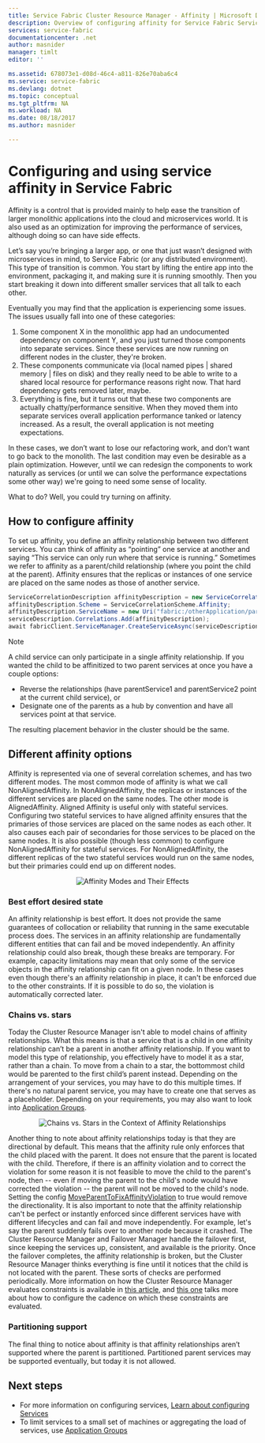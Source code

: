 ```yaml
---
title: Service Fabric Cluster Resource Manager - Affinity | Microsoft Docs
description: Overview of configuring affinity for Service Fabric Services
services: service-fabric
documentationcenter: .net
author: masnider
manager: timlt
editor: ''

ms.assetid: 678073e1-d08d-46c4-a811-826e70aba6c4
ms.service: service-fabric
ms.devlang: dotnet
ms.topic: conceptual
ms.tgt_pltfrm: NA
ms.workload: NA
ms.date: 08/18/2017
ms.author: masnider

---
```

# Configuring and using service affinity in Service Fabric
Affinity is a control that is provided mainly to help ease the transition of larger monolithic applications into the cloud and microservices world. It is also used as an optimization for improving the performance of services, although doing so can have side effects.

Let’s say you’re bringing a larger app, or one that just wasn’t designed with microservices in mind, to Service Fabric (or any distributed environment). This type of transition is common. You start by lifting the entire app into the environment, packaging it, and making sure it is running smoothly. Then you start breaking it down into different smaller services that all talk to each other.

Eventually you may find that the application is experiencing some issues. The issues usually fall into one of these categories:

1. Some component X in the monolithic app had an undocumented dependency on component Y, and you just turned those components into separate services. Since these services are now running on different nodes in the cluster, they're broken.
2. These components communicate via (local named pipes | shared memory | files on disk) and they really need to be able to write to a shared local resource for performance reasons right now. That hard dependency gets removed later, maybe.
3. Everything is fine, but it turns out that these two components are actually chatty/performance sensitive. When they moved them into separate services overall application performance tanked or latency increased. As a result, the overall application is not meeting expectations.

In these cases, we don’t want to lose our refactoring work, and don’t want to go back to the monolith. The last condition may even be desirable as a plain optimization. However, until we can redesign the components to work naturally as services (or until we can solve the performance expectations some other way) we're going to need some sense of locality.

What to do? Well, you could try turning on affinity.

## How to configure affinity
To set up affinity, you define an affinity relationship between two different services. You can think of affinity as “pointing” one service at another and saying “This service can only run where that service is running.” Sometimes we refer to affinity as a parent/child relationship (where you point the child at the parent). Affinity ensures that the replicas or instances of one service are placed on the same nodes as those of another service.

```csharp
ServiceCorrelationDescription affinityDescription = new ServiceCorrelationDescription();
affinityDescription.Scheme = ServiceCorrelationScheme.Affinity;
affinityDescription.ServiceName = new Uri("fabric:/otherApplication/parentService");
serviceDescription.Correlations.Add(affinityDescription);
await fabricClient.ServiceManager.CreateServiceAsync(serviceDescription);
```

> [!NOTE]
> A child service can only participate in a single affinity relationship. If you wanted the child to be affinitized to two parent services at once you have a couple options:
> - Reverse the relationships (have parentService1 and parentService2 point at the current child service), or
> - Designate one of the parents as a hub by convention and have all services point at that service. 
>
> The resulting placement behavior in the cluster should be the same.
>

## Different affinity options
Affinity is represented via one of several correlation schemes, and has two different modes. The most common mode of affinity is what we call NonAlignedAffinity. In NonAlignedAffinity, the replicas or instances of the different services are placed on the same nodes. The other mode is AlignedAffinity. Aligned Affinity is useful only with stateful services. Configuring two stateful services to have aligned affinity ensures that the primaries of those services are placed on the same nodes as each other. It also causes each pair of secondaries for those services to be placed on the same nodes. It is also possible (though less common) to configure NonAlignedAffinity for stateful services. For NonAlignedAffinity, the different replicas of the two stateful services would run on the same nodes, but their primaries could end up on different nodes.

<center>

![Affinity Modes and Their Effects][Image1]
</center>

### Best effort desired state
An affinity relationship is best effort. It does not provide the same guarantees of collocation or reliability that running in the same executable process does. The services in an affinity relationship are fundamentally different entities that can fail and be moved independently. An affinity relationship could also break, though these breaks are temporary. For example, capacity limitations may mean that only some of the service objects in the affinity relationship can fit on a given node. In these cases even though there's an affinity relationship in place, it can't be enforced due to the other constraints. If it is possible to do so, the violation is automatically corrected later.

### Chains vs. stars
Today the Cluster Resource Manager isn't able to model chains of affinity relationships. What this means is that a service that is a child in one affinity relationship can’t be a parent in another affinity relationship. If you want to model this type of relationship, you effectively have to model it as a star, rather than a chain. To move from a chain to a star, the bottommost child would be parented to the first child’s parent instead. Depending on the arrangement of your services, you may have to do this multiple times. If there's no natural parent service, you may have to create one that serves as a placeholder. Depending on your requirements, you may also want to look into [Application Groups](service-fabric-cluster-resource-manager-application-groups.md).

<center>

![Chains vs. Stars in the Context of Affinity Relationships][Image2]
</center>

Another thing to note about affinity relationships today is that they are directional by default. This means that the affinity rule only enforces that the child placed with the parent. It does not ensure that the parent is located with the child. Therefore, if there is an affinity violation and to correct the violation for some reason it is not feasible to move the child to the parent's node, then -- even if moving the parent to the child's node would have corrected the violation -- the parent will not be moved to the child's node. Setting the config [MoveParentToFixAffinityViolation](service-fabric-cluster-fabric-settings.md) to true would remove the directionality. It is also important to note that the affinity relationship can't be perfect or instantly enforced since different services have with different lifecycles and can fail and move independently. For example, let's say the parent suddenly fails over to another node because it crashed. The Cluster Resource Manager and Failover Manager handle the failover first, since keeping the services up, consistent, and available is the priority. Once the failover completes, the affinity relationship is broken, but the Cluster Resource Manager thinks everything is fine until it notices that the child is not located with the parent. These sorts of checks are performed periodically. More information on how the Cluster Resource Manager evaluates constraints is available in [this article](service-fabric-cluster-resource-manager-management-integration.md#constraint-types), and [this one](service-fabric-cluster-resource-manager-balancing.md) talks more about how to configure the cadence on which these constraints are evaluated.   


### Partitioning support
The final thing to notice about affinity is that affinity relationships aren’t supported where the parent is partitioned. Partitioned parent services may be supported eventually, but today it is not allowed.

## Next steps
- For more information on configuring services, [Learn about configuring Services](service-fabric-cluster-resource-manager-configure-services.md)
- To limit services to a small set of machines or aggregating the load of services, use [Application Groups](service-fabric-cluster-resource-manager-application-groups.md)

[Image1]:./media/service-fabric-cluster-resource-manager-advanced-placement-rules-affinity/cluster-resrouce-manager-affinity-modes.png
[Image2]:./media/service-fabric-cluster-resource-manager-advanced-placement-rules-affinity/cluster-resource-manager-chains-vs-stars.png